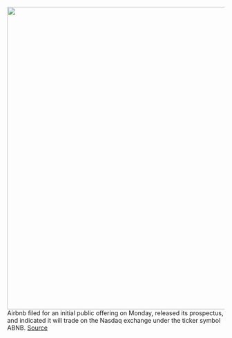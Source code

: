 <img src='https://cdn.vox-cdn.com/thumbor/r-qgJv3H93dIkdW8TsPKIuQUnBU=/0x0:6000x4000/1200x800/filters:focal(1007x1892:1967x2852)/cdn.vox-cdn.com/uploads/chorus_image/image/67801976/1229089248.0.jpg' width='700px' /><br/>
Airbnb filed for an initial public offering on Monday, released its prospectus, and indicated it will trade on the Nasdaq exchange under the ticker symbol ABNB.
<a href='https://www.theverge.com/2020/11/16/21570416/airbnb-coronavirus-pandemic-travel-hospitality'> Source <a/>